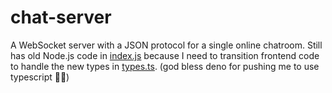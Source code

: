 # chat-server
A WebSocket server with a JSON protocol for a single online chatroom. Still has old Node.js code in [index.js](./index.js) because I need to transition frontend code to handle the new types in [types.ts](./types.ts). (god bless deno for pushing me to use typescript 🙏🙏)
